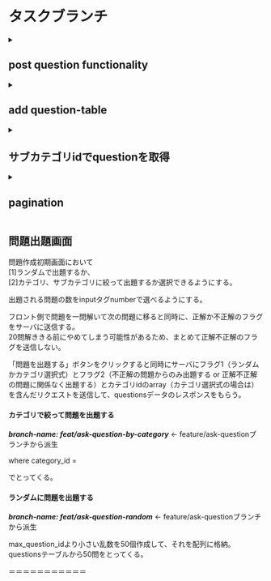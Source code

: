 # タスクブランチ

<details>
<summary><h2>post question functionality</h2></summary>

priority: high<br>
***branch-name: feat/post-question***

</details>

<details>
<summary><h2>add question-table</h2></summary>

priority: high<br>
***branch-name: feat/edit-question-table***

正解したかのフラグをつける。<br>
column_name: is_correct

</details>

<details>
<summary><h2>サブカテゴリidでquestionを取得</h2></summary>

priority: high<br>
***branch-name: feat/get_question_by_subcategory_id***

カテゴリをページネーションで表示する。7件。

</details>


<details>
<summary><h2>pagination</h2></summary>

priority: high<br>
***branch-name: feature/pagination***

カテゴリをページネーションで表示する。7件。

</details>



## 問題出題画面

問題作成初期画面において<br>
[1]ランダムで出題するか、<br>
[2]カテゴリ、サブカテゴリに絞って出題するか選択できるようにする。


出題される問題の数をinputタグnumberで選べるようにする。
<br>


フロント側で問題を一問解いて次の問題に移ると同時に、正解か不正解のフラグをサーバに送信する。
<br>
20問解ききる前にやめてしまう可能性があるため、まとめて正解不正解のフラグを送信しない。

「問題を出題する」ボタンをクリックすると同時にサーバにフラグ1（ランダムかカテゴリ選択式）とフラグ2（不正解の問題からのみ出題する or 正解不正解の問題に関係なく出題する）とカテゴリidのarray（カテゴリ選択式の場合は）を含んだリクエストを送信して、questionsデータのレスポンスをもらう。

#### カテゴリで絞って問題を出題する
***branch-name: feat/ask-question-by-category***  ← feature/ask-questionブランチから派生

where category_id = 

でとってくる。


#### ランダムに問題を出題する
***branch-name: feat/ask-question-random***  ← feature/ask-questionブランチから派生

max_question_idより小さい乱数を50個作成して、それを配列に格納。
questionsテーブルから50問をとってくる。

＝＝＝＝＝＝＝＝＝＝＝




